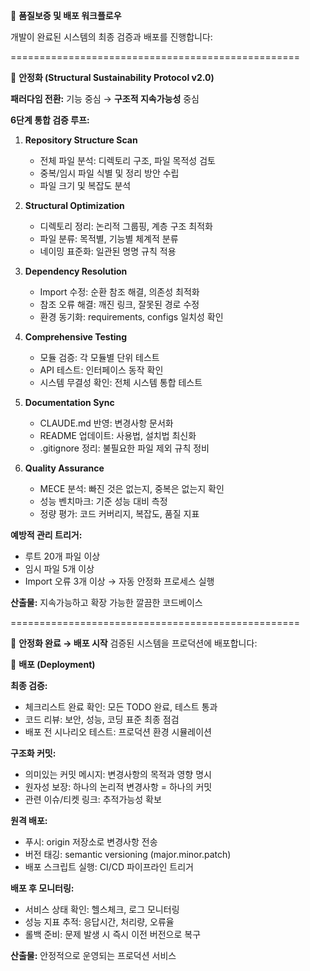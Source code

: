 🎯 **품질보증 및 배포 워크플로우**

개발이 완료된 시스템의 최종 검증과 배포를 진행합니다:


==================================================

🔧 **안정화 (Structural Sustainability Protocol v2.0)**

**패러다임 전환:** 기능 중심 → **구조적 지속가능성** 중심

**6단계 통합 검증 루프:**

1. **Repository Structure Scan**
   - 전체 파일 분석: 디렉토리 구조, 파일 목적성 검토
   - 중복/임시 파일 식별 및 정리 방안 수립
   - 파일 크기 및 복잡도 분석

2. **Structural Optimization**
   - 디렉토리 정리: 논리적 그룹핑, 계층 구조 최적화
   - 파일 분류: 목적별, 기능별 체계적 분류
   - 네이밍 표준화: 일관된 명명 규칙 적용

3. **Dependency Resolution**
   - Import 수정: 순환 참조 해결, 의존성 최적화
   - 참조 오류 해결: 깨진 링크, 잘못된 경로 수정
   - 환경 동기화: requirements, configs 일치성 확인

4. **Comprehensive Testing**
   - 모듈 검증: 각 모듈별 단위 테스트
   - API 테스트: 인터페이스 동작 확인
   - 시스템 무결성 확인: 전체 시스템 통합 테스트

5. **Documentation Sync**
   - CLAUDE.md 반영: 변경사항 문서화
   - README 업데이트: 사용법, 설치법 최신화
   - .gitignore 정리: 불필요한 파일 제외 규칙 정비

6. **Quality Assurance**
   - MECE 분석: 빠진 것은 없는지, 중복은 없는지 확인
   - 성능 벤치마크: 기준 성능 대비 측정
   - 정량 평가: 코드 커버리지, 복잡도, 품질 지표

**예방적 관리 트리거:**
- 루트 20개 파일 이상
- 임시 파일 5개 이상
- Import 오류 3개 이상
→ 자동 안정화 프로세스 실행

**산출물:** 지속가능하고 확장 가능한 깔끔한 코드베이스

==================================================


📍 **안정화 완료 → 배포 시작**
검증된 시스템을 프로덕션에 배포합니다:

🚀 **배포 (Deployment)**

**최종 검증:**
- 체크리스트 완료 확인: 모든 TODO 완료, 테스트 통과
- 코드 리뷰: 보안, 성능, 코딩 표준 최종 점검
- 배포 전 시나리오 테스트: 프로덕션 환경 시뮬레이션

**구조화 커밋:**
- 의미있는 커밋 메시지: 변경사항의 목적과 영향 명시
- 원자성 보장: 하나의 논리적 변경사항 = 하나의 커밋
- 관련 이슈/티켓 링크: 추적가능성 확보

**원격 배포:**
- 푸시: origin 저장소로 변경사항 전송
- 버전 태깅: semantic versioning (major.minor.patch)
- 배포 스크립트 실행: CI/CD 파이프라인 트리거

**배포 후 모니터링:**
- 서비스 상태 확인: 헬스체크, 로그 모니터링
- 성능 지표 추적: 응답시간, 처리량, 오류율
- 롤백 준비: 문제 발생 시 즉시 이전 버전으로 복구

**산출물:** 안정적으로 운영되는 프로덕션 서비스